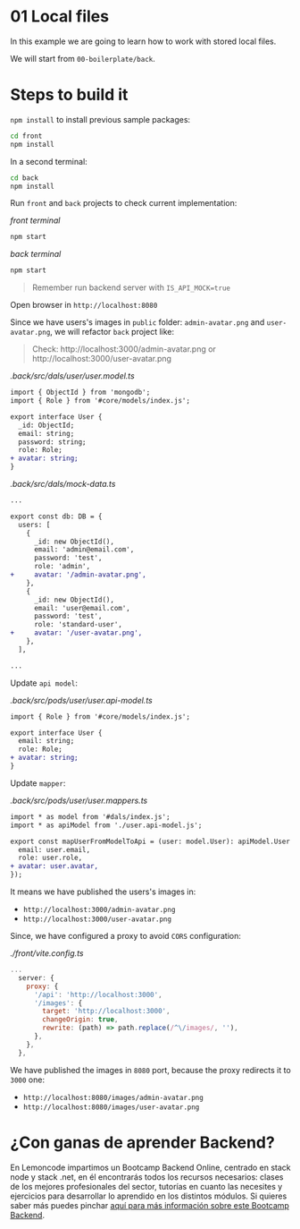 # 01 Local files

In this example we are going to learn how to work with stored local files.

We will start from `00-boilerplate/back`.

# Steps to build it

`npm install` to install previous sample packages:

```bash
cd front
npm install

```

In a second terminal:

```bash
cd back
npm install

```

Run `front` and `back` projects to check current implementation:

_front terminal_

```bash
npm start

```

_back terminal_

```bash
npm start

```

> Remember run backend server with `IS_API_MOCK=true`

Open browser in `http://localhost:8080`

Since we have users's images in `public` folder: `admin-avatar.png` and `user-avatar.png`, we will refactor `back` project like:

> Check: http://localhost:3000/admin-avatar.png or http://localhost:3000/user-avatar.png

_.back/src/dals/user/user.model.ts_

```diff
import { ObjectId } from 'mongodb';
import { Role } from '#core/models/index.js';

export interface User {
  _id: ObjectId;
  email: string;
  password: string;
  role: Role;
+ avatar: string;
}

```

_.back/src/dals/mock-data.ts_

```diff
...

export const db: DB = {
  users: [
    {
      _id: new ObjectId(),
      email: 'admin@email.com',
      password: 'test',
      role: 'admin',
+     avatar: '/admin-avatar.png',
    },
    {
      _id: new ObjectId(),
      email: 'user@email.com',
      password: 'test',
      role: 'standard-user',
+     avatar: '/user-avatar.png',
    },
  ],

...

```

Update `api model`:

_.back/src/pods/user/user.api-model.ts_

```diff
import { Role } from '#core/models/index.js';

export interface User {
  email: string;
  role: Role;
+ avatar: string;
}

```

Update `mapper`:

_.back/src/pods/user/user.mappers.ts_

```diff
import * as model from '#dals/index.js';
import * as apiModel from './user.api-model.js';

export const mapUserFromModelToApi = (user: model.User): apiModel.User => ({
  email: user.email,
  role: user.role,
+ avatar: user.avatar,
});

```

It means we have published the users's images in:

- `http://localhost:3000/admin-avatar.png`
- `http://localhost:3000/user-avatar.png`

Since, we have configured a proxy to avoid `CORS` configuration:

_./front/vite.config.ts_

```javascript
...
  server: {
    proxy: {
      '/api': 'http://localhost:3000',
      '/images': {
        target: 'http://localhost:3000',
        changeOrigin: true,
        rewrite: (path) => path.replace(/^\/images/, ''),
      },
    },
  },
```

We have published the images in `8080` port, because the proxy redirects it to `3000` one:

- `http://localhost:8080/images/admin-avatar.png`
- `http://localhost:8080/images/user-avatar.png`

# ¿Con ganas de aprender Backend?

En Lemoncode impartimos un Bootcamp Backend Online, centrado en stack node y stack .net, en él encontrarás todos los recursos necesarios: clases de los mejores profesionales del sector, tutorías en cuanto las necesites y ejercicios para desarrollar lo aprendido en los distintos módulos. Si quieres saber más puedes pinchar [aquí para más información sobre este Bootcamp Backend](https://lemoncode.net/bootcamp-backend#bootcamp-backend/banner).
